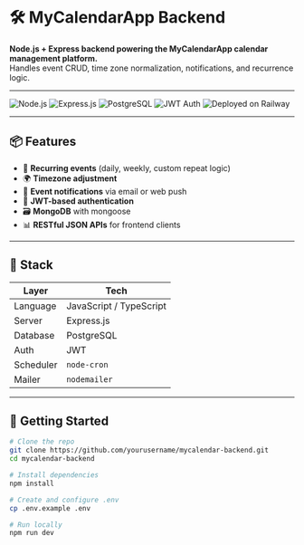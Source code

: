 # 🛠️ MyCalendarApp Backend

**Node.js + Express backend powering the MyCalendarApp calendar management platform.**  
Handles event CRUD, time zone normalization, notifications, and recurrence logic.

---

![Node.js](https://img.shields.io/badge/Runtime-Node.js-339933?logo=node.js&logoColor=white)
![Express.js](https://img.shields.io/badge/Framework-Express-red?logo=express&logoColor=white)
![PostgreSQL](https://img.shields.io/badge/Database-mongoDB-green?logo=mongoDB&logoColor=white)
![JWT Auth](https://img.shields.io/badge/Auth-JWT-yellowgreen?logo=jsonwebtokens)
![Deployed on Railway](https://img.shields.io/badge/Deploy-Railway-0B0D0E?logo=railway)

---

## 📦 Features

- 🔁 **Recurring events** (daily, weekly, custom repeat logic)
- 🌍 **Timezone adjustment** 
- 🔔 **Event notifications** via email or web push
- 🔐 **JWT-based authentication**
- 🗃️ **MongoDB** with mongoose 
- 📊 **RESTful JSON APIs** for frontend clients

---

## 🧩 Stack

| Layer      | Tech              |
|------------|-------------------|
| Language   | JavaScript / TypeScript |
| Server     | Express.js        |
| Database   | PostgreSQL        |
| Auth       | JWT               |
| Scheduler  | `node-cron`       |
| Mailer     | `nodemailer`      |

---

## 🏁 Getting Started

```bash
# Clone the repo
git clone https://github.com/yourusername/mycalendar-backend.git
cd mycalendar-backend

# Install dependencies
npm install

# Create and configure .env
cp .env.example .env

# Run locally
npm run dev
